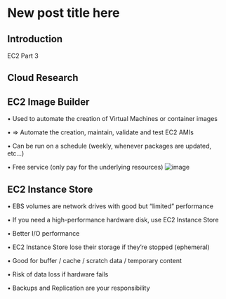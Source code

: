 
# New post title here

## Introduction

EC2 Part 3


## Cloud Research

## EC2 Image Builder

• Used to automate the creation of Virtual Machines or container images

 • => Automate the creation, maintain, validate and test EC2 AMIs 
 
• Can be run on a schedule (weekly, whenever packages are updated, etc…) 

• Free service (only pay for the underlying resources)
![image](https://user-images.githubusercontent.com/121011336/214193987-368cd6d7-cfd3-47f0-a48c-f935df52cba8.png)



## EC2 Instance Store
• EBS volumes are network drives with good but “limited” performance

• If you need a high-performance hardware disk, use EC2 Instance Store

• Better I/O performance

• EC2 Instance Store lose their storage if they’re stopped (ephemeral)

• Good for buffer / cache / scratch data / temporary content

• Risk of data loss if hardware fails

• Backups and Replication are your responsibility
